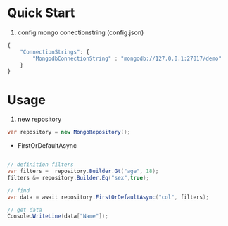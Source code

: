 # Quick Start

1. config mongo conectionstring (config.json)

```js
{
    "ConnectionStrings": {
        "MongodbConnectionString" : "mongodb://127.0.0.1:27017/demo"
    }
}
```

# Usage

1. new repository
   
```cs
var repository = new MongoRepository();
```

- FirstOrDefaultAsync

```cs

// definition filters
var filters =  repository.Builder.Gt("age", 18);
filters &= repository.Builder.Eq("sex",true);

// find 
var data = await repository.FirstOrDefaultAsync("col", filters);

// get data
Console.WriteLine(data["Name"]);
```